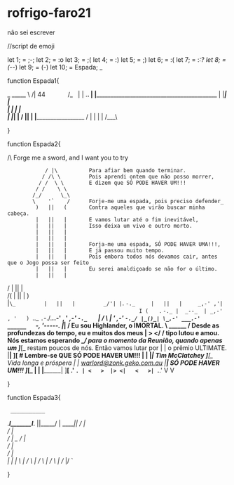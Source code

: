 # rofrigo-faro21
não sei escrever

//script de emoji

let 1; = ;-;
let 2; = :o
let 3; = ;(
let 4; = :)
let 5; = ;)
let 6; = :(
let 7; = :_:?
let 8; = (-_-)
let 9; = (_-_)
let 10; = Espada; _















function Espada1{

_
             _____
             \   /|
44
             /_  
             |   |
.__.         |   |_____________________________________________
|  |_________|   |                                              \
|  |         |   |________________________________________________\
|  |_________|   |                                                /
|__|         |   |_____________________________________________ /
             |   |
             |   |
             /___\
                         
}

function Espada2{

/\     Forge me a sword, and I want you to try

                / |\          Para afiar bem quando terminar.
               / /\ \         Pois aprendi ontem que não posso morrer,
              / /  \ \        E dizem que SÓ PODE HAVER UM!!!
             / /    \ \
            /_/      \_\
            \    '`    /      Forje-me uma espada, pois preciso defender_
             )   ||   (       Contra aqueles que virão buscar minha cabeça.
             |   ||   |       E vamos lutar até o fim inevitável,
             |   ||   |       Isso deixa um vivo e outro morto.
             |   ||   | 
             |   ||   |
             |   ||   |       Forja-me uma espada, SÓ PODE HAVER UMA!!!,
             |   ||   |       E já passou muito tempo.
             |   ||   |       Pois embora todos nós devamos cair, antes que o Jogo possa ser feito
             |   ||   |       Eu serei amaldiçoado se não for o último.
             |   ||   |
 /           |   ||   |           \
/(           |   ||   |           )\
|`\_         |   ||   |         _/'|
|`. `-._     |   ||   |     _,-' ,'|                                           I
(   ` . `-._ |  _--_  | _,-' , '   )
 `.._   ` . `-./.__.\.-' , '   _,-'
     `-._   ` | /  \ | '   _,-'
         `-._/ |_()_| \_,-'
      ___.-'   ______   `-,
     '-----.  |______|   /         Eu sou Highlander, o IMORTAL.
            \ ______ /             Desde as profundezas do tempo, eu e muitos dos meus
            | \> </ /              tipo lutou e amou. Nós estamos esperando
             \________/            para o momento da Reunião, quando apenas um
             _]______[_            restam poucos de nós. Então vamos lutar por
             | |                   o prêmio ULTIMATE.
             |________|
              ]______[             # Lembre-se QUE SÓ PODE HAVER UM!!!
             | |
             |________|            Tim McClatchey
             _]______[_            Vida longa e próspera
             | |                   warlord@zonk.geko.com.au
             |________|            SÓ PODE HAVER UM!!!
             _]______[_
             |        |
             |________|
               ]____[
             .'      `.
             | <   >  |>
            <|   <   >|
              `.____.'
                V   V

}

function Espada3{

     ___________
._____l_______l_____.
||_____/  |  \_____||
      /   |   \
     /    |    \
    /     |     \_
   /      |      \
  /       |       \
 /        |        \
|         |         |
 \        |        /
   \      |      /
     \    |    /
       \  |  /_
         \|/
          `
          
          
} 























